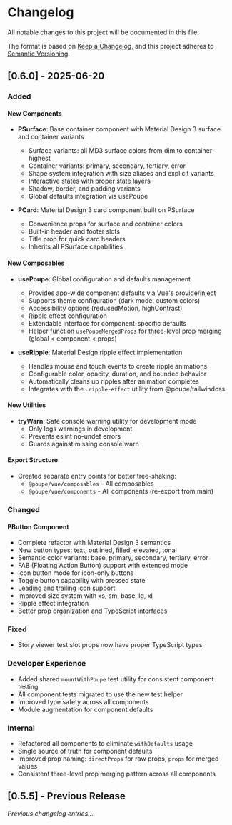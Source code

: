 # Changelog

All notable changes to this project will be documented in this file.

The format is based on [Keep a Changelog](https://keepachangelog.com/en/1.0.0/),
and this project adheres to [Semantic Versioning](https://semver.org/spec/v2.0.0.html).

## [0.6.0] - 2025-06-20

### Added

#### New Components
- **PSurface**: Base container component with Material Design 3 surface and container variants
  - Surface variants: all MD3 surface colors from dim to container-highest
  - Container variants: primary, secondary, tertiary, error
  - Shape system integration with size aliases and explicit variants
  - Interactive states with proper state layers
  - Shadow, border, and padding variants
  - Global defaults integration via usePoupe

- **PCard**: Material Design 3 card component built on PSurface
  - Convenience props for surface and container colors
  - Built-in header and footer slots
  - Title prop for quick card headers
  - Inherits all PSurface capabilities

#### New Composables
- **usePoupe**: Global configuration and defaults management
  - Provides app-wide component defaults via Vue's provide/inject
  - Supports theme configuration (dark mode, custom colors)
  - Accessibility options (reducedMotion, highContrast)
  - Ripple effect configuration
  - Extendable interface for component-specific defaults
  - Helper function `usePoupeMergedProps` for three-level prop merging (global < component < props)

- **useRipple**: Material Design ripple effect implementation
  - Handles mouse and touch events to create ripple animations
  - Configurable color, opacity, duration, and bounded behavior
  - Automatically cleans up ripples after animation completes
  - Integrates with the `.ripple-effect` utility from @poupe/tailwindcss

#### New Utilities
- **tryWarn**: Safe console warning utility for development mode
  - Only logs warnings in development
  - Prevents eslint no-undef errors
  - Guards against missing console.warn

#### Export Structure
- Created separate entry points for better tree-shaking:
  - `@poupe/vue/composables` - All composables
  - `@poupe/vue/components` - All components (re-export from main)

### Changed

#### PButton Component
- Complete refactor with Material Design 3 semantics
- New button types: text, outlined, filled, elevated, tonal
- Semantic color variants: base, primary, secondary, tertiary, error
- FAB (Floating Action Button) support with extended mode
- Icon button mode for icon-only buttons
- Toggle button capability with pressed state
- Leading and trailing icon support
- Improved size system with xs, sm, base, lg, xl
- Ripple effect integration
- Better prop organization and TypeScript interfaces

### Fixed
- Story viewer test slot props now have proper TypeScript types

### Developer Experience
- Added shared `mountWithPoupe` test utility for consistent component testing
- All component tests migrated to use the new test helper
- Improved type safety across all components
- Module augmentation for component defaults

### Internal
- Refactored all components to eliminate `withDefaults` usage
- Single source of truth for component defaults
- Improved prop naming: `directProps` for raw props, `props` for merged values
- Consistent three-level prop merging pattern across all components

## [0.5.5] - Previous Release

_Previous changelog entries..._